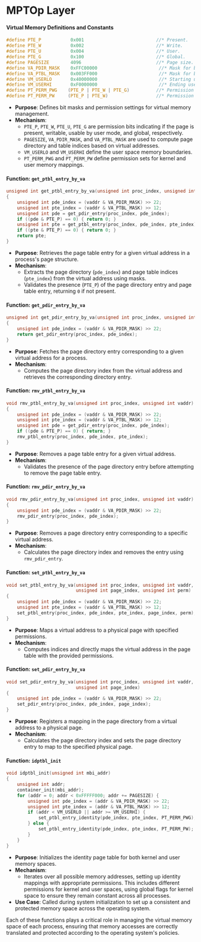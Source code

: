 # MPTOp Layer

#### Virtual Memory Definitions and Constants

```c
#define PTE_P           0x001                           //* Present.
#define PTE_W           0x002                           //* Write.
#define PTE_U           0x004                           //* User.
#define PTE_G           0x100                           //* Global.
#define PAGESIZE        4096                            //* Page size.
#define VA_PDIR_MASK    0xFFC00000                       //* Mask for bits [31:22] for the page directory index.
#define VA_PTBL_MASK    0x003FF000                       //* Mask for bits [21:12] for the page table index.
#define VM_USERLO       0x40000000                       //* Starting user address.
#define VM_USERHI       0xF0000000                       //* Ending user address.
#define PT_PERM_PWG    (PTE_P | PTE_W | PTE_G)          //* Permission for kernel memory.
#define PT_PERM_PW     (PTE_P | PTE_W)                  //* Permission for the rest of memory.
```

* **Purpose**: Defines bit masks and permission settings for virtual memory management.
* **Mechanism**:
  * `PTE_P`, `PTE_W`, `PTE_U`, `PTE_G` are permission bits indicating if the page is present, writable, usable by user mode, and global, respectively.
  * `PAGESIZE`, `VA_PDIR_MASK`, and `VA_PTBL_MASK` are used to compute page directory and table indices based on virtual addresses.
  * `VM_USERLO` and `VM_USERHI` define the user space memory boundaries.
  * `PT_PERM_PWG` and `PT_PERM_PW` define permission sets for kernel and user memory mappings.

#### Function: `get_ptbl_entry_by_va`

```c
unsigned int get_ptbl_entry_by_va(unsigned int proc_index, unsigned int vaddr)
{
    unsigned int pde_index = (vaddr & VA_PDIR_MASK) >> 22;
    unsigned int pte_index = (vaddr & VA_PTBL_MASK) >> 12;
    unsigned int pde = get_pdir_entry(proc_index, pde_index);
    if ((pde & PTE_P) == 0) { return 0; }
    unsigned int pte = get_ptbl_entry(proc_index, pde_index, pte_index);
    if ((pte & PTE_P) == 0) { return 0; }
    return pte;
}
```

* **Purpose**: Retrieves the page table entry for a given virtual address in a process's page structure.
* **Mechanism**:
  * Extracts the page directory (`pde_index`) and page table indices (`pte_index`) from the virtual address using masks.
  * Validates the presence (`PTE_P`) of the page directory entry and page table entry, returning `0` if not present.

#### Function: `get_pdir_entry_by_va`

```c
unsigned int get_pdir_entry_by_va(unsigned int proc_index, unsigned int vaddr)
{
    unsigned int pde_index = (vaddr & VA_PDIR_MASK) >> 22;
    return get_pdir_entry(proc_index, pde_index);
}
```

* **Purpose**: Fetches the page directory entry corresponding to a given virtual address for a process.
* **Mechanism**:
  * Computes the page directory index from the virtual address and retrieves the corresponding directory entry.

#### Function: `rmv_ptbl_entry_by_va`

```c
void rmv_ptbl_entry_by_va(unsigned int proc_index, unsigned int vaddr)
{
    unsigned int pde_index = (vaddr & VA_PDIR_MASK) >> 22;
    unsigned int pte_index = (vaddr & VA_PTBL_MASK) >> 12;
    unsigned int pde = get_pdir_entry(proc_index, pde_index);
    if ((pde & PTE_P) == 0) { return; }
    rmv_ptbl_entry(proc_index, pde_index, pte_index);
}
```

* **Purpose**: Removes a page table entry for a given virtual address.
* **Mechanism**:
  * Validates the presence of the page directory entry before attempting to remove the page table entry.

#### Function: `rmv_pdir_entry_by_va`

```c
void rmv_pdir_entry_by_va(unsigned int proc_index, unsigned int vaddr)
{
    unsigned int pde_index = (vaddr & VA_PDIR_MASK) >> 22;
    rmv_pdir_entry(proc_index, pde_index);
}
```

* **Purpose**: Removes a page directory entry corresponding to a specific virtual address.
* **Mechanism**:
  * Calculates the page directory index and removes the entry using `rmv_pdir_entry`.

#### Function: `set_ptbl_entry_by_va`

```c
void set_ptbl_entry_by_va(unsigned int proc_index, unsigned int vaddr,
                          unsigned int page_index, unsigned int perm)
{
    unsigned int pde_index = (vaddr & VA_PDIR_MASK) >> 22;
    unsigned int pte_index = (vaddr & VA_PTBL_MASK) >> 12;
    set_ptbl_entry(proc_index, pde_index, pte_index, page_index, perm);
}
```

* **Purpose**: Maps a virtual address to a physical page with specified permissions.
* **Mechanism**:
  * Computes indices and directly maps the virtual address in the page table with the provided permissions.

#### Function: `set_pdir_entry_by_va`

```c
void set_pdir_entry_by_va(unsigned int proc_index, unsigned int vaddr,
                          unsigned int page_index)
{
    unsigned int pde_index = (vaddr & VA_PDIR_MASK) >> 22;
    set_pdir_entry(proc_index, pde_index, page_index);
}
```

* **Purpose**: Registers a mapping in the page directory from a virtual address to a physical page.
* **Mechanism**:
  * Calculates the page directory index and sets the page directory entry to map to the specified physical page.

#### Function: `idptbl_init`

```c
void idptbl_init(unsigned int mbi_addr)
{
    unsigned int addr;
    container_init(mbi_addr);
    for (addr = 0; addr < 0xFFFFF000; addr += PAGESIZE) {
        unsigned int pde_index = (addr & VA_PDIR_MASK) >> 22;
        unsigned int pte_index = (addr & VA_PTBL_MASK) >> 12;
        if (addr < VM_USERLO || addr >= VM_USERHI) {
            set_ptbl_entry_identity(pde_index, pte_index, PT_PERM_PWG);
        } else {
            set_ptbl_entry_identity(pde_index, pte_index, PT_PERM_PW);
        }
    }
}
```

* **Purpose**: Initializes the identity page table for both kernel and user memory spaces.
* **Mechanism**:
  * Iterates over all possible memory addresses, setting up identity mappings with appropriate permissions. This includes different permissions for kernel and user spaces, using global flags for kernel space to ensure they remain constant across all processes.
* **Use Case**: Called during system initialization to set up a consistent and protected memory space across the operating system.

Each of these functions plays a critical role in managing the virtual memory space of each process, ensuring that memory accesses are correctly translated and protected according to the operating system's policies.
